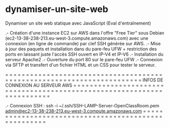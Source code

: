 # dynamiser-un-site-web
Dynamiser un site web statique avec JavaScript (Eval d'entraînement)

.- Création d'une instance EC2 sur AWS dans l'offre "Free Tier" sous Debian (ec2-13-38-238-213.eu-west-3.compute.amazonaws.com) avec une connexion (en ligne de commande) par clef SSH générée sur AWS.
.- Mise à jour des paquets et installation dans du pare-feu UFW + restriction des ports en laissant juste l'accès SSH ouvert en IP-V4 et IP-V6
.- Installation du serveur Apache2
.- Ouverture du port 80 sur le pare-feu UFW
.- Connexion via SFTP et transfert d'un fichier HTML et un CSS pour tester le serveur.

= = = = = = = = = = = = = = = = = = = = = = = = = = = = = = = = = = = = = = = = = = = = = = = = = = = = =
= = = = = = = = = = = = = = = = = = INFOS DE CONNEXION AU SERVEUR AWS = = = = = = = = = = = = = = = = = =
= = = = = = = = = = = = = = = = = = = = = = = = = = = = = = = = = = = = = = = = = = = = = = = = = = = = =

.- Connexion SSH : ssh -i ~/.ssh/SSH-LAMP-Server-OpenClassRoom.pem admin@ec2-13-38-238-213.eu-west-3.compute.amazonaws.com
= = = = = = = = = = = = = = = = = = = = = = = = = = = = = = = = = = = = = = = = = = = = = = = = = = = = =
